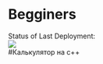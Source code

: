 # Begginers

Status of Last Deployment:<br>
<img src="https://github.com/itshniki121/Begginers/workflows/CMake/badge.svg?branch=main"><br>
#Калькулятор на с++
